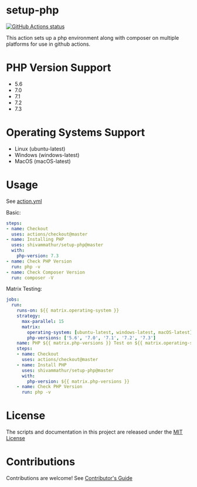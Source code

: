 # setup-php

<p align="left">
  <a href="https://github.com/shivammathur/setup-php"><img alt="GitHub Actions status" src="https://github.com/shivammathur/setup-php/workflows/Main%20workflow/badge.svg"></a>
</p>

This action sets up a php environment along with composer on multiple platforms for use in github actions.

# PHP Version Support
- 5.6
- 7.0
- 7.1
- 7.2
- 7.3

# Operating Systems Support
- Linux (ubuntu-latest)
- Windows (windows-latest)
- MacOS (macOS-latest)

# Usage

See [action.yml](action.yml)

Basic:
```yaml
steps:
- name: Checkout
  uses: actions/checkout@master
- name: Installing PHP
  uses: shivammathur/setup-php@master
  with:
    php-version: 7.3
- name: Check PHP Version
  run: php -v
- name: Check Composer Version
  run: composer -V
```

Matrix Testing:
```yaml
jobs:
  run:    
    runs-on: ${{ matrix.operating-system }}
    strategy:
      max-parallel: 15
      matrix:
        operating-system: [ubuntu-latest, windows-latest, macOS-latest]
        php-versions: ['5.6', '7.0', '7.1', '7.2', '7.3']
    name: PHP ${{ matrix.php-versions }} Test on ${{ matrix.operating-system }}
    steps:
    - name: Checkout
      uses: actions/checkout@master
    - name: Install PHP
      uses: shivammathur/setup-php@master
      with:
        php-version: ${{ matrix.php-versions }}
    - name: Check PHP Version
      run: php -v

```

# License

The scripts and documentation in this project are released under the [MIT License](LICENSE)

# Contributions

Contributions are welcome!  See [Contributor's Guide](docs/contributors.md)